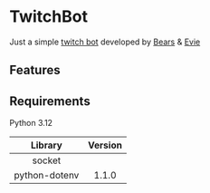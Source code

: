# TwitchBot

Just a simple [twitch bot](https://twitch.tv/BeariumBot) developed by [Bears](https://github.com/Bear-ium) & [Evie](https://github.com/EvieDoesStuff)

## Features

## Requirements
Python 3.12

|   Library             |   Version |
|   :-:                 |   :-:     |
|   socket              |           |
|   python-dotenv       |   1.1.0   |